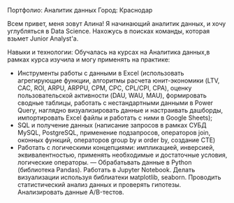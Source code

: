 Портфолио: Аналитик данных
Город: Краснодар

Всем привет, меня зовут Алина!
Я начинающий аналитик данных, и хочу углубляться в Data Science. Нахожусь в поисках команды, которая взьмет Junior Analyst'а.

Навыки и технологии:
Обучалась на курсах на Аналитика данных,в рамках курса изучила и могу применять на практике:
- Инструменты работы с данными в Excel (использовать агрегирующие функции, алгоритмы расчета юнит-экономики (LTV, CAC, ROI, ARPU, ARPPU, СPM, СPC, CPL/CPI, CPA), оценку пользовательской активности (DAU, WAU, MAU), формировать сводные таблицы, работать c нестандартными данными в Power Query, наглядно визуализировать данные и настраивать дашборды, импортировать Excel файлы и работать с ними в Google Sheets);
- SQL и получение данных (написание запросов в рамках  СУБД MySQL, PostgreSQL, применение подзапросов, операторов join, оконных функций, операторов group by и order by, создание CTE)
- Работать с логическими концепциями: импликацией, инверсией, эквивалентностью, применять необходимые и достаточные условия, логические операторы.
— Обрабатьвать данные в Python (библиотека Pandas). Работать в Jupyter Notebook. Делать визуализации  используя библиатеки мatplotlib, seaborn. Проводить статистический анализ данных и проверять гипотезы. Анализировать данные A/B-тестов.
